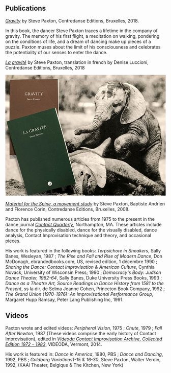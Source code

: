 ## Publications

[*Gravity*](https://www.contredanse.org/contredanseV4/templates/index.php?path=eshop/action_search.php&product_id=218) by Steve Paxton, Contredanse Editions, Bruxelles, 2018.

In this book, the dancer Steve Paxton traces a lifetime in the company of gravity. The memory of his first flight, a meditation on walking, pondering on the conditions of life, and a dream of dancing make up pieces of a puzzle. Paxton muses about the limit of his consciousness and celebrates the potentiality of our senses to enter the dance. 

[*La gravité*](https://www.contredanse.org/contredanseV4/templates/index.php?path=eshop/action_search.php&product_id=219) by Steve Paxton, translation in french by Denise Luccioni, Contredanse Editions, Bruxelles, 2018

[![Gravity Image](./images/gravity-gravite.jpg)](https://contredanse.org/)

[*Material for the Spine, a movement study*](https://www.contredanse.org/contredanseV4/templates/index.php?path=eshop/action_search.php&product_id=212) by Steve Paxton, Baptiste Andrien and Florence Corin, Contredanse Editions, Bruxelles, 2008.

Paxton has published numerous articles from 1975 to the present in the dance
journal [*Contact Quarterly*](https://contactquarterly.com/), Northampton, MA. These articles include dance for the physically disabled, dance for the visually disabled, dance analysis, Contact Improvisation technique and theory, and occasional pieces.

His work is featured in the following books: *Terpsichore in Sneakers*, Sally Banes, Wesleyan, 1987 ; *The Rise and Fall and Rise of Modern Dance*, Don McDonagh, ebrandedbooks.com, US, revised edition, 1 décembre 1990 ; *Sharing the Dance: Contact Improvisation & American Culture*, Cynthia Novack, University of Wisconsin Press; 1990 ; *Democracy's Body: Judson Dance Theater, 1962-64*, Sally Banes, Duke University Press Books, 1993 ; *Dance as a Theatre Art, Source Readings in Dance History from 1581 to the Present*, ss la dir. de Selma Jeanne Cohen, Princeton Book Company, 1992 ; *The Grand Union (1970-1976): An Improvisational Performance Group*, Margaret Hupp Ramsay, Peter Lang Publishing Inc, 1991.

## Videos

Paxton wrote and edited videos: *Peripheral Vision*, 1975 ; *Chute*, 1979 ; *Fall After Newton*, 1987 (These videos comprise the early history of Contact Improvisation), edited in [*Videoda Contact Improvisation Archive, Collected Edition 1972 – 1983*](https://contactquarterly.com/contact-editions/index.php#book=videoda-contact-improvisation-archive-(dvd)), VIDEODA, Vermont, 2014.

His work is featured in:  *Dance in America*, 1980, PBS ; *Dance and Dancing*, 1992, PBS ; *Goldberg Variations1-15 & 16-30*, Steve Paxton, Walter Verdin, 1992, (KAAI Theater, Belgique & The Kitchen, New York)
